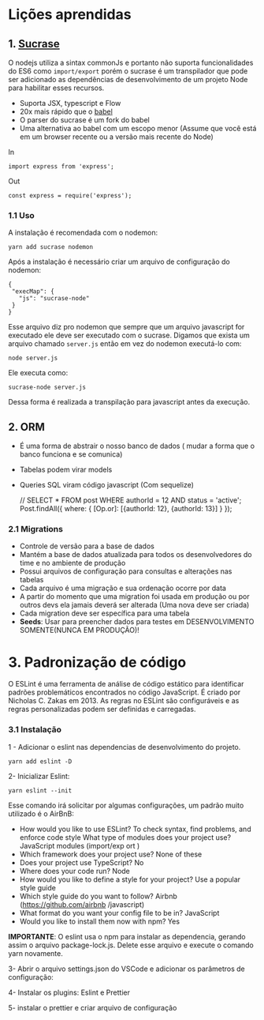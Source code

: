 
# Lições aprendidas


## 1. [Sucrase](https://github.com/alangpierce/sucrase)
 O nodejs utiliza a sintax commonJs e portanto não suporta funcionalidades do ES6 como `import/export` porém o sucrase é um transpilador que pode ser adicionado as dependências de desenvolvimento de um projeto Node para habilitar esses recursos.

- Suporta JSX, typescript e Flow
- 20x mais rápido que o [babel](https://github.com/babel/babel)
- O parser do sucrase é um fork do babel
- Uma alternativa ao babel com um escopo menor (Assume que você está em um browser recente ou a versão mais recente do Node)

In

    import express from 'express';

 Out

    const express = require('express');


### 1.1 Uso

A instalação é recomendada com o nodemon:

    yarn add sucrase nodemon

Após a instalação é necessário criar um arquivo de configuração do nodemon:


    {
     "execMap": {
	   "js": "sucrase-node"
     }
    }

Esse arquivo diz pro nodemon que sempre que um arquivo javascript for executado ele deve ser executado com o sucrase. Digamos que exista um arquivo chamado `server.js` então em vez do nodemon executá-lo com:

    node server.js

Ele executa como:

    sucrase-node server.js

Dessa forma é realizada a transpilação para javascript antes da execução.

## 2. ORM

- É uma forma de abstrair o nosso banco de dados ( mudar a forma que o banco funciona e se comunica)
- Tabelas podem virar models
-  Queries SQL viram código javascript (Com sequelize)

    // SELECT * FROM post WHERE authorId = 12 AND status = 'active';
    Post.findAll({
	    where:  {
	           [Op.or]:  [{authorId:  12},  {authorId:  13}]
	       }
    });

### 2.1 Migrations
- Controle de versão para a base de dados
- Mantém a base de dados atualizada para todos os desenvolvedores do time e no ambiente de produção
- Possui arquivos de configuração para consultas e alterações nas tabelas
- Cada arquivo é uma migração e sua ordenação ocorre por data
- A partir do momento que uma migration foi usada em produção ou por outros devs ela jamais deverá ser alterada (Uma nova deve ser criada)
- Cada migration deve ser específica para uma tabela
- **Seeds**: Usar para preencher dados para testes em DESENVOLVIMENTO SOMENTE(NUNCA EM PRODUÇÃO)!


# 3. Padronização de código

O ESLint é uma ferramenta de análise de código estático para identificar padrões problemáticos encontrados no código JavaScript. É criado por Nicholas C. Zakas em 2013. As regras no ESLint são configuráveis ​​e as regras personalizadas podem ser definidas e carregadas.

### 3.1 Instalação

1 - Adicionar o eslint nas dependencias de desenvolvimento do projeto.

    yarn add eslint -D

2- Inicializar Eslint:

    yarn eslint --init

Esse comando irá solicitar por algumas configurações, um padrão muito utilizado é o AirBnB:

- How would you like to use ESLint? To check syntax, find problems, and enforce code style
 What type of modules does your project use? JavaScript modules (import/exp
ort )
- Which framework does your project use? None of these
- Does your project use TypeScript? No
- Where does your code run? Node
- How would you like to define a style for your project? Use a popular style
 guide
- Which style guide do you want to follow? Airbnb (https://github.com/airbnb
/javascript)
- What format do you want your config file to be in? JavaScript
- Would you like to install them now with npm? Yes

**IMPORTANTE**:  O eslint usa o npm para instalar as dependencia, gerando assim o arquivo package-lock.js. Delete esse arquivo e execute o comando yarn novamente.


3- Abrir o arquivo settings.json do VSCode e adicionar os parâmetros de configuração:

4- Instalar os plugins: Eslint e Prettier

5- instalar o prettier e criar arquivo de configuração
